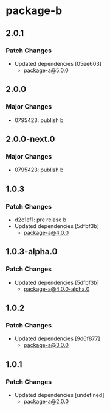 # package-b

## 2.0.1

### Patch Changes

- Updated dependencies [05ee603]
  - package-a@5.0.0

## 2.0.0

### Major Changes

- 0795423: publish b

## 2.0.0-next.0

### Major Changes

- 0795423: publish b

## 1.0.3

### Patch Changes

- d2c1ef1: pre relase b
- Updated dependencies [5dfbf3b]
  - package-a@4.0.0

## 1.0.3-alpha.0

### Patch Changes

- Updated dependencies [5dfbf3b]
  - package-a@4.0.0-alpha.0

## 1.0.2

### Patch Changes

- Updated dependencies [9d6f877]
  - package-a@3.0.0

## 1.0.1

### Patch Changes

- Updated dependencies [undefined]
  - package-a@2.0.0
